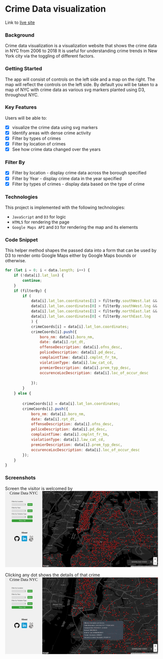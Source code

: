 
# Crime Data visualization

Link to [live site](https://skeiromar.github.io/Crime-Data-Visualization/)

### Background

Crime data visualization is a visualization website that shows the crime data in NYC from 2006 to 2018 It is useful for 
understanding crime trends in New York city via the toggling of different factors. 

### Getting Started

The app will consist of controls on the left side and a map on the right. The map will reflect the controls on the left side.
By default you will be taken to a map of NYC with crime data as various svg markers planted using D3, throughout NYC.


### Key Features  

Users will be able to:
- [x] visualize the crime data using svg markers
- [x] Identify areas with dense crime activity
- [x] Filter by types of crimes
- [x] Filter by location of crimes
- [x] See how crime data changed over the years

### Filter By 

- [x] Filter by location - display crime data across the borough specified
- [x] Filter by Year - display crime data in the year specified
- [x] Filter by types of crimes - display data based on the type of crime

### Technologies

This project is implemented with the following technologies:

- `JavaScript` and `D3` for logic
- `HTML5` for rendering the page
- `Google Maps API` and `D3` for rendering the map and its elements


### Code Snippet

This helper method shapes the passed data into a form that can be used by D3 to render onto Google Maps either by Google Maps bounds or otherwise. 

```javascript
for (let i = 0; i < data.length; i++) {
    if (!data[i].lat_lon) {
        continue;
    }
    if (filterBy) {
        if (
            data[i].lat_lon.coordinates[1] > filterBy.southWest.lat &&
            data[i].lat_lon.coordinates[0] > filterBy.southWest.lng && 
            data[i].lat_lon.coordinates[1] < filterBy.northEast.lat &&
            data[i].lat_lon.coordinates[0] < filterBy.northEast.lng 
            ) {
            crimeCoords[i] = data[i].lat_lon.coordinates;
            crimeCoords[i].push({
                boro_nm: data[i].boro_nm, 
                date: data[i].rpt_dt, 
                offenseDescription: data[i].ofns_desc,
                policeDescription: data[i].pd_desc,
                complaintTime: data[i].cmplnt_fr_tm,
                violationType: data[i].law_cat_cd,
                premierDescription: data[i].prem_typ_desc,
                occurenceLocDescription: data[i].loc_of_occur_desc
                
            });
        }
    } else {

        crimeCoords[i] = data[i].lat_lon.coordinates;
        crimeCoords[i].push({
            boro_nm: data[i].boro_nm, 
            date: data[i].rpt_dt, 
            offenseDescription: data[i].ofns_desc,
            policeDescription: data[i].pd_desc,
            complaintTime: data[i].cmplnt_fr_tm,
            violationType: data[i].law_cat_cd,
            premierDescription: data[i].prem_typ_desc,
            occurenceLocDescription: data[i].loc_of_occur_desc
        });
    }
}
```


### Screenshots

Screen the visitor is welcomed by
![Splash Image](readme_resources/crime_data.png)


Clicking any dot shows the details of that crime
![Marker Popup](readme_resources/clicking_marker.png)

